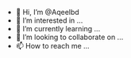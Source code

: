 - 👋 Hi, I’m @Aqeelbd
- 👀 I’m interested in ...
- 🌱 I’m currently learning ...
- 💞️ I’m looking to collaborate on ...
- 📫 How to reach me ...

<!---
Aqeelbd/Aqeelbd is a ✨ special ✨ repository because its `README.md` (this file) appears on your GitHub profile.
You can click the Preview link to take a look at your changes.
--->
